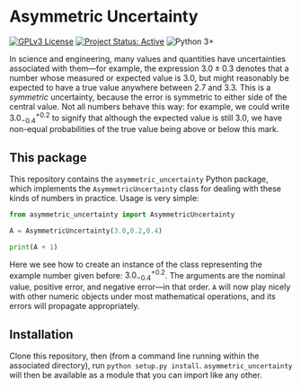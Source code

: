 # Asymmetric Uncertainty

[![GPLv3 License](https://img.shields.io/github/license/cgobat/asymmetric_uncertainty)](https://opensource.org/licenses/GPL-3.0) [![Project Status: Active](https://www.repostatus.org/badges/latest/active.svg)](https://www.repostatus.org/#active) ![Python 3+](https://img.shields.io/badge/made%20with-Python%203-blue)
 
In science and engineering, many values and quantities have uncertainties associated with them—for example, the expression $3.0\pm0.3$ denotes that a number whose measured or expected value is 3.0, but might reasonably be expected to have a true value anywhere between 2.7 and 3.3. This is a *symmetric* uncertainty, because the error is symmetric to either side of the central value. Not all numbers behave this way: for example, we could write $3.0_{-0.4}^{+0.2}$ to signify that although the expected value is still 3.0, we have non-equal probabilities of the true value being above or below this mark.

## This package

This repository contains the `asymmetric_uncertainty` Python package, which implements the `AsymmetricUncertainty` class for dealing with these kinds of numbers in practice. Usage is very simple:

```python
from asymmetric_uncertainty import AsymmetricUncertainty

A = AsymmetricUncertainty(3.0,0.2,0.4)

print(A + 1)
```

Here we see how to create an instance of the class representing the example number given before: $3.0_{-0.4}^{+0.2}$. The arguments are the nominal value, positive error, and negative error—in that order. `A` will now play nicely with other numeric objects under most mathematical operations, and its errors will propagate appropriately.

## Installation

Clone this repository, then (from a command line running within the associated directory), run `python setup.py install`. `asymmetric_uncertainty` will then be available as a module that you can import like any other.
